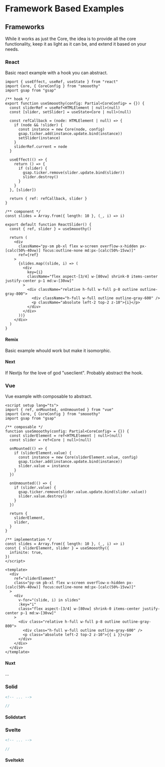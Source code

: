 # Framework Based Examples

## Frameworks

While it works as just the Core, the idea is to provide all the core functionality, keep it as light as it can be, and extend it based on your needs.

### React

Basic react example with a hook you can abstract.

```tsx
import { useEffect, useRef, useState } from "react"
import Core, { CoreConfig } from "smooothy"
import gsap from "gsap"

/** hook */
export function useSmooothy(config: Partial<CoreConfig> = {}) {
  const sliderRef = useRef<HTMLElement | null>(null)
  const [slider, setSlider] = useState<Core | null>(null)

  const refCallback = (node: HTMLElement | null) => {
    if (node && !slider) {
      const instance = new Core(node, config)
      gsap.ticker.add(instance.update.bind(instance))
      setSlider(instance)
    }
    sliderRef.current = node
  }

  useEffect(() => {
    return () => {
      if (slider) {
        gsap.ticker.remove(slider.update.bind(slider))
        slider.destroy()
      }
    }
  }, [slider])

  return { ref: refCallback, slider }
}

/** component */
const slides = Array.from({ length: 10 }, (_, i) => i)

export default function ReactSlider() {
  const { ref, slider } = useSmooothy()

  return (
    <div
      className="py-sm pb-xl flex w-screen overflow-x-hidden px-[calc(50%-40vw)] focus:outline-none md:px-[calc(50%-15vw)]"
      ref={ref}
    >
      {slides.map((slide, i) => (
        <div
          key={i}
          className="flex aspect-[3/4] w-[80vw] shrink-0 items-center justify-center p-1 md:w-[30vw]"
        >
          <div className="relative h-full w-full p-8 outline outline-gray-800">
            <div className="h-full w-full outline outline-gray-600" />
            <p className="absolute left-2 top-2 z-10">{i}</p>
          </div>
        </div>
      ))}
    </div>
  )
}
```

#### Remix

Basic example whould work but make it isomorphic.

#### Next

If Nextjs for the love of god "useclient". Probably abstract the hook.

### Vue

Vue example with composable to abstract.

```vue
<script setup lang="ts">
import { ref, onMounted, onUnmounted } from "vue"
import Core, { CoreConfig } from "smooothy"
import gsap from "gsap"

/** composable */
function useSmooothy(config: Partial<CoreConfig> = {}) {
  const sliderElement = ref<HTMLElement | null>(null)
  const slider = ref<Core | null>(null)

  onMounted(() => {
    if (sliderElement.value) {
      const instance = new Core(sliderElement.value, config)
      gsap.ticker.add(instance.update.bind(instance))
      slider.value = instance
    }
  })

  onUnmounted(() => {
    if (slider.value) {
      gsap.ticker.remove(slider.value.update.bind(slider.value))
      slider.value.destroy()
    }
  })

  return {
    sliderElement,
    slider,
  }
}

/** implementation */
const slides = Array.from({ length: 10 }, (_, i) => i)
const { sliderElement, slider } = useSmooothy({
  infinite: true,
})
</script>

<template>
  <div
    ref="sliderElement"
    class="py-sm pb-xl flex w-screen overflow-x-hidden px-[calc(50%-40vw)] focus:outline-none md:px-[calc(50%-15vw)]"
  >
    <div
      v-for="(slide, i) in slides"
      :key="i"
      class="flex aspect-[3/4] w-[80vw] shrink-0 items-center justify-center p-1 md:w-[30vw]"
    >
      <div class="relative h-full w-full p-8 outline outline-gray-800">
        <div class="h-full w-full outline outline-gray-600" />
        <p class="absolute left-2 top-2 z-10">{{ i }}</p>
      </div>
    </div>
  </div>
</template>
```

#### Nuxt

...

### Solid

```html
<!-- ... -->
```

```js
//
```

#### Solidstart

### Svelte

```html
<!-- ... -->
```

```js
//
```

#### Sveltekit
